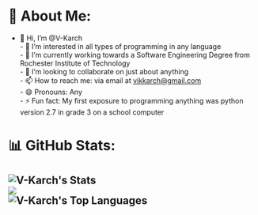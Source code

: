 # 💫 About Me:
- 👋 Hi, I’m @V-Karch<br>- 👀 I’m interested in all types of programming in any language<br>- 🌱 I’m currently working towards a Software Engineering Degree from Rochester Institute of Technology<br>- 💞️ I’m looking to collaborate on just about anything<br>- 📫 How to reach me:  via email at vikkarch@gmail.com <br> - 😄 Pronouns: Any<br>- ⚡ Fun fact: My first exposure to programming anything was python version 2.7 in grade 3 on a school computer

# 📊 GitHub Stats:
![V-Karch's Stats](https://github-readme-stats.vercel.app/api?username=V-Karch&theme=default&show_icons=true&hide_border=true&count_private=true)  
![](https://nirzak-streak-stats.vercel.app/?user=V-Karch&theme=default&hide_border=false)  
![V-Karch's Top Languages](https://github-readme-stats.vercel.app/api/top-langs/?username=V-Karch&theme=default&show_icons=true&hide_border=true&layout=compact&v=1)
---

<!-- Proudly created with GPRM ( https://gprm.itsvg.in ) -->
